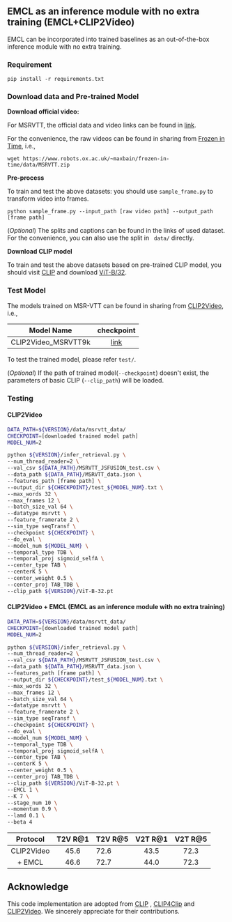 ## EMCL as an inference module with no extra training (EMCL+CLIP2Video)

EMCL can be incorporated into trained baselines as an out-of-the-box inference module with no extra training.

### Requirement
```
pip install -r requirements.txt 
```

### Download data and Pre-trained Model

**Download official video:**

For MSRVTT, the official data and video links can be found in [link](http://ms-multimedia-challenge.com/2017/dataset).

For the convenience, the raw videos can be found in sharing from [Frozen in Time](https://github.com/m-bain/frozen-in-time), i.e.,

```shell
wget https://www.robots.ox.ac.uk/~maxbain/frozen-in-time/data/MSRVTT.zip
```

**Pre-process**

To train and test the above datasets: you should use `sample_frame.py` to transform video into frames.
~~~
python sample_frame.py --input_path [raw video path] --output_path [frame path]
~~~

(*Optional*) The splits and captions can be found in the links of used dataset. For the convenience, you can also use the split in ` data/` directly.

**Download CLIP model**

To train and test the above datasets based on pre-trained CLIP model, you should visit [CLIP](https://github.com/openai/CLIP) and download [ViT-B/32](https://openaipublic.azureedge.net/clip/models/40d365715913c9da98579312b702a82c18be219cc2a73407c4526f58eba950af/ViT-B-32.pt).



### Test Model

The models trained on MSR-VTT can be found in sharing from [CLIP2Video](https://github.com/CryhanFang/CLIP2Video), i.e.,

|    Model Name         |   checkpoint|
| :-----------:  | :-----------: |
|CLIP2Video_MSRVTT9k |	[link](https://drive.google.com/drive/folders/1a5Dcg8wNh88Z-bxb0ZMV3IJFjtSe7X2A?usp=sharing)	|


To test the trained model, please refer  `test/`.

(*Optional*) If the path of trained model(`--checkpoint`) doesn't exist, the parameters of basic CLIP (`--clip_path`) will be loaded.

### Testing

#### CLIP2Video
```sh
DATA_PATH=${VERSION}/data/msrvtt_data/
CHECKPOINT=[downloaded trained model path]
MODEL_NUM=2

python ${VERSION}/infer_retrieval.py \
--num_thread_reader=2 \
--val_csv ${DATA_PATH}/MSRVTT_JSFUSION_test.csv \
--data_path ${DATA_PATH}/MSRVTT_data.json \
--features_path [frame path] \
--output_dir ${CHECKPOINT}/test_${MODEL_NUM}.txt \
--max_words 32 \
--max_frames 12 \
--batch_size_val 64 \
--datatype msrvtt \
--feature_framerate 2 \
--sim_type seqTransf \
--checkpoint ${CHECKPOINT} \
--do_eval \
--model_num ${MODEL_NUM} \
--temporal_type TDB \
--temporal_proj sigmoid_selfA \
--center_type TAB \
--centerK 5 \
--center_weight 0.5 \
--center_proj TAB_TDB \
--clip_path ${VERSION}/ViT-B-32.pt
```
#### CLIP2Video + EMCL (EMCL as an inference module with no extra training)
```sh
DATA_PATH=${VERSION}/data/msrvtt_data/
CHECKPOINT=[downloaded trained model path]
MODEL_NUM=2

python ${VERSION}/infer_retrieval.py \
--num_thread_reader=2 \
--val_csv ${DATA_PATH}/MSRVTT_JSFUSION_test.csv \
--data_path ${DATA_PATH}/MSRVTT_data.json \
--features_path [frame path] \
--output_dir ${CHECKPOINT}/test_${MODEL_NUM}.txt \
--max_words 32 \
--max_frames 12 \
--batch_size_val 64 \
--datatype msrvtt \
--feature_framerate 2 \
--sim_type seqTransf \
--checkpoint ${CHECKPOINT} \
--do_eval \
--model_num ${MODEL_NUM} \
--temporal_type TDB \
--temporal_proj sigmoid_selfA \
--center_type TAB \
--centerK 5 \
--center_weight 0.5 \
--center_proj TAB_TDB \
--clip_path ${VERSION}/ViT-B-32.pt \
--EMCL 1 \
--K 7 \
--stage_num 10 \
--momentum 0.9 \
--lamd 0.1 \
--beta 4
```


|    Protocol         |   T2V R@1     |   T2V R@5     |   V2T R@1    | V2T R@5 |
| :-----------:  | :-----------: | ---------- | :-----------:  | :-----------: |
|CLIP2Video |	45.6	|   72.6	|   43.5	|   72.3   |
|+ EMCL  |	46.6	|   72.7	|   44.0	|   72.3	|



## Acknowledge
This code implementation are adopted from [CLIP](https://github.com/openai/CLIP) , [CLIP4Clip](https://github.com/ArrowLuo/CLIP4Clip/) and [CLIP2Video](https://github.com/CryhanFang/CLIP2Video).
We sincerely appreciate for their contributions.




